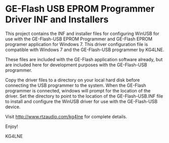 GE-Flash USB EPROM Programmer Driver INF and Installers
=======================================================

This project contains the INF and installer files for configuring WinUSB for use with the GE-Flash-USB EPROM Programmer and GE-Flash EPROM programer application for Windows 7. This driver configuration file is compatible with Windows 7 and the GE-Flash-USB programmer by KG4LNE. 

These files are included with the GE-Flash application software already, but are included here for development purposes with the GE-Flash-USB programmer.

Copy the driver files to a directory on your local hard disk before connecting the USB programmer to the system. When the GE-Flash programmer is connected, windows will prompt for the location of the driver. Set the directory to point to the location of the GE-Flash-USB.INF file to install and configure the WinUSB driver for use with the GE-Flash-USB device.

Visit http://www.rtzaudio.com/kg4lne for complete details.

Enjoy!

KG4LNE